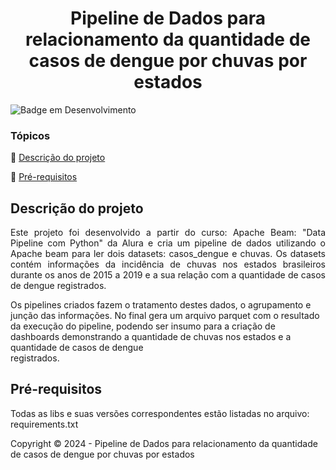 <h1 align="center"> Pipeline de Dados para relacionamento da quantidade de casos de dengue por chuvas por estados </h1>

![Badge em Desenvolvimento](http://img.shields.io/static/v1?label=STATUS&message=EM%20DESENVOLVIMENTO&color=GREEN&style=for-the-badge)

### Tópicos 

:small_blue_diamond: [Descrição do projeto](#descrição-do-projeto)

:small_blue_diamond: [Pré-requisitos](#pré-requisitos)



## Descrição do projeto 

<p align="justify">
  Este projeto foi desenvolvido a partir do curso: Apache Beam: "Data Pipeline com Python" da Alura e cria um pipeline de dados utilizando o Apache beam para ler dois datasets: casos_dengue e chuvas.
  Os datasets contém informações da incidência de chuvas nos estados brasileiros durante os anos de 2015 a 2019 e a sua relação com a quantidade de casos de dengue registrados.
  
  Os pipelines criados fazem o tratamento destes dados, o agrupamento e junção das informações. 
  No final gera um arquivo parquet com o resultado da execução do pipeline, podendo ser insumo para a criação de dashboards demonstrando a quantidade de chuvas nos estados e a quantidade de casos de dengue   
  registrados.
</p>


## Pré-requisitos

Todas as libs e suas versões correspondentes estão listadas no arquivo: requirements.txt




Copyright :copyright: 2024 - Pipeline de Dados para relacionamento da quantidade de casos de dengue por chuvas por estados

